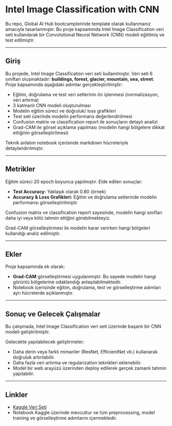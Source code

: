 # Intel Image Classification with CNN

Bu repo, Global AI Hub bootcamplerinde template olarak kullanmanız amacıyla tasarlanmıştır. Bu proje kapsamında Intel Image Classification veri seti kullanılarak bir Convolutional Neural Network (CNN) modeli eğitilmiş ve test edilmiştir.

---

## Giriş

Bu projede, Intel Image Classification veri seti kullanılmıştır. Veri seti 6 sınıftan oluşmaktadır: **buildings, forest, glacier, mountain, sea, street**.  
Proje kapsamında aşağıdaki adımlar gerçekleştirilmiştir:

- Eğitim, doğrulama ve test veri setlerinin ön işlenmesi (normalizasyon, veri artırma)  
- 3 katmanlı CNN modeli oluşturulması  
- Modelin eğitim süreci ve doğruluk/ loss grafikleri  
- Test seti üzerinde modelin performans değerlendirilmesi  
- Confusion matrix ve classification report ile sonuçların detaylı analizi  
- Grad-CAM ile görsel açıklama yapılması (modelin hangi bölgelere dikkat ettiğinin görselleştirilmesi)

Teknik anlatım notebook içerisinde markdown hücreleriyle detaylandırılmıştır.

---

## Metrikler

Eğitim süreci 20 epoch boyunca yapılmıştır. Elde edilen sonuçlar:

- **Test Accuracy:** Yaklaşık olarak 0.80 (örnek)  
- **Accuracy & Loss Grafikleri:** Eğitim ve doğrulama setlerinde modelin performansı görselleştirilmiştir.  

Confusion matrix ve classification report sayesinde, modelin hangi sınıfları daha iyi veya kötü tahmin ettiğini görebilmekteyiz.  

Grad-CAM görselleştirmesi ile modelin karar verirken hangi bölgeleri kullandığı analiz edilmiştir.

---

## Ekler

Proje kapsamında ek olarak:

- **Grad-CAM** görselleştirmesi uygulanmıştır. Bu sayede modelin hangi görüntü bölgelerine odaklandığı anlaşılabilmektedir.  
- Notebook içerisinde eğitim, doğrulama, test ve görselleştirme adımları ayrı hücrelerde açıklanmıştır.

---

## Sonuç ve Gelecek Çalışmalar

Bu çalışmada, Intel Image Classification veri seti üzerinde başarılı bir CNN modeli geliştirilmiştir.  

Gelecekte yapılabilecek geliştirmeler:

- Daha derin veya farklı mimariler (ResNet, EfficientNet vb.) kullanarak doğruluk artırılabilir.  
- Daha fazla veri artırma ve regularization teknikleri eklenebilir.  
- Model bir web arayüzü üzerinden deploy edilerek gerçek zamanlı tahmin yapılabilir.  

---

## Linkler

- [Kaggle Veri Seti](https://www.kaggle.com/code/randomrandomgrrrrr/intel-image-classification)
- Notebook Kaggle üzerinde mevcuttur ve tüm preprocessing, model training ve görselleştirme adımlarını içermektedir.
